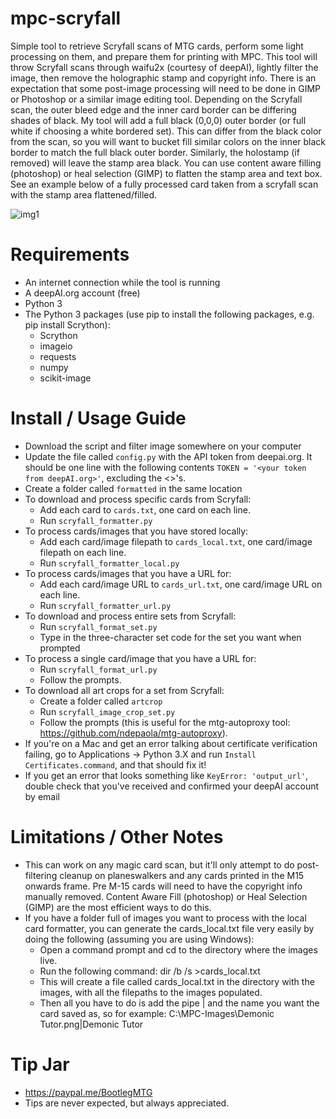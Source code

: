 # mpc-scryfall
Simple tool to retrieve Scryfall scans of MTG cards, perform some light processing on them, and prepare them for printing with MPC. This tool will throw Scryfall scans through waifu2x (courtesy of deepAI), lightly filter the image, then remove the holographic stamp and copyright info. There is an expectation that some post-image processing will need to be done in GIMP or Photoshop or a similar image editing tool. Depending on the Scryfall scan, the outer bleed edge and the inner card border can be differing shades of black. My tool will add a full black (0,0,0) outer border (or full white if choosing a white bordered set). This can differ from the black color from the scan, so you will want to bucket fill similar colors on the inner black border to match the full black outer border. Similarly, the holostamp (if removed) will leave the stamp area black. You can use content aware filling (photoshop) or heal selection (GIMP) to flatten the stamp area and text box. See an example below of a fully processed card taken from a scryfall scan with the stamp area flattened/filled.

![img1](https://i.imgur.com/bqGvQdi.png)

# Requirements
* An internet connection while the tool is running
* A deepAI.org account (free) 
* Python 3
* The Python 3 packages (use pip to install the following packages, e.g. pip install Scrython):
   * Scrython
   * imageio
   * requests
   * numpy
   * scikit-image

# Install / Usage Guide
* Download the script and filter image somewhere on your computer
* Update the file called `config.py` with the API token from deepai.org. It should be one line with the following contents `TOKEN = '<your token from deepAI.org>'`, excluding the <>'s.
* Create a folder called `formatted` in the same location
* To download and process specific cards from Scryfall:
   * Add each card to `cards.txt`, one card on each line.
   * Run `scryfall_formatter.py`
* To process cards/images that you have stored locally:
   * Add each card/image filepath to `cards_local.txt`, one card/image filepath on each line.
   * Run `scryfall_formatter_local.py`
* To process cards/images that you have a URL for:
   * Add each card/image URL to `cards_url.txt`, one card/image URL on each line.
   * Run `scryfall_formatter_url.py`
* To download and process entire sets from Scryfall:
   * Run `scryfall_format_set.py`
   * Type in the three-character set code for the set you want when prompted
* To process a single card/image that you have a URL for:
   * Run `scryfall_format_url.py`
   * Follow the prompts.
* To download all art crops for a set from Scryfall:
   * Create a folder called `artcrop`
   * Run `scryfall_image_crop_set.py`
   * Follow the prompts (this is useful for the mtg-autoproxy tool: https://github.com/ndepaola/mtg-autoproxy).
* If you're on a Mac and get an error talking about certificate verification failing, go to Applications -> Python 3.X and run `Install Certificates.command`, and that should fix it!
* If you get an error that looks something like `KeyError: 'output_url'`, double check that you've received and confirmed your deepAI account by email

# Limitations / Other Notes
* This can work on any magic card scan, but it'll only attempt to do post-filtering cleanup on planeswalkers and any cards printed in the M15 onwards frame. Pre M-15 cards will need to have the copyright info manually removed. Content Aware Fill (photoshop) or Heal Selection (GIMP) are the most efficient ways to do this.
* If you have a folder full of images you want to process with the local card formatter, you can generate the cards_local.txt file very easily by doing the following (assuming you are using Windows):
   * Open a command prompt and cd to the directory where the images live.
   * Run the following command: dir /b /s >cards_local.txt
   * This will create a file called cards_local.txt in the directory with the images, with all the filepaths to the images populated.
   * Then all you have to do is add the pipe | and the name you want the card saved as, so for example: C:\MPC-Images\Demonic Tutor.png|Demonic Tutor

# Tip Jar
* https://paypal.me/BootlegMTG
* Tips are never expected, but always appreciated.